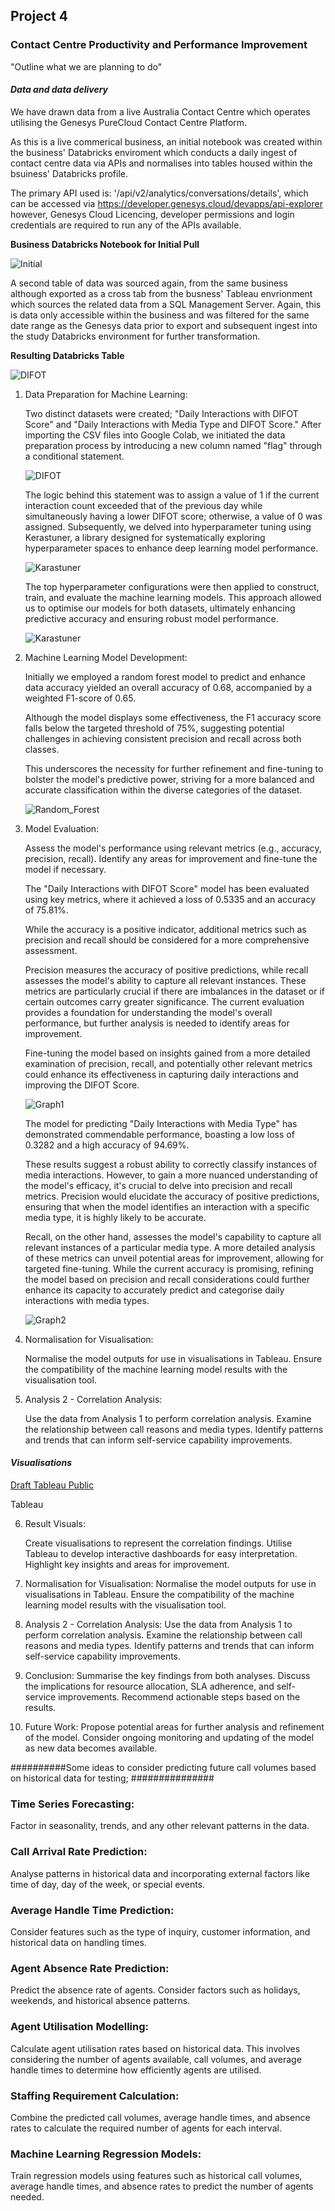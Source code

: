 ## Project 4

### Contact Centre Productivity and Performance Improvement

"Outline what we are planning to do"

#### *Data and data delivery*

We have drawn data from a live Australia Contact Centre which operates utilising the Genesys PureCloud Contact Centre Platform.

As this is a live commerical business, an initial notebook was created within the business' Databricks enviroment which conducts a daily ingest of contact centre data via APIs and normalises into tables housed within the bsuiness' Databricks profile.

The primary API used is: '/api/v2/analytics/conversations/details', which can be accessed via https://developer.genesys.cloud/devapps/api-explorer however, Genesys Cloud Licencing, developer permissions and login credentials are required to run any of the APIs available.

**Business Databricks Notebook for Initial Pull**

![Initial](Images/Initial_Data.png)


A second table of data was sourced again, from the same business although exported as a cross tab from the busness' Tableau envrionment which sources the related data from a SQL Management Server.  Again, this is data only accessible within the business and was filtered for the same date range as the Genesys data prior to export and subsequent ingest into the study Databricks environment for further transformation.


**Resulting Databricks Table**

![DIFOT](Images/DIFOT.png)



1. Data Preparation for Machine Learning:
    
    Two distinct datasets were created; "Daily Interactions with DIFOT Score" and "Daily Interactions with Media Type and DIFOT Score."
    After importing the CSV files into Google Colab, we initiated the data preparation process by introducing a new column named "flag" through a conditional statement.

    ![DIFOT](Images/Creation_of_flag_column.png)

    The logic behind this statement was to assign a value of 1 if the current interaction count exceeded that of the previous day while simultaneously having a lower DIFOT score; otherwise, a value of 0 was assigned. 
    Subsequently, we delved into hyperparameter tuning using Kerastuner, a library designed for systematically exploring hyperparameter spaces to enhance deep learning model performance. 

    ![Karastuner](Images/Karastuner.png)

    The top hyperparameter configurations were then applied to construct, train, and evaluate the machine learning models. 
    This approach allowed us to optimise our models for both datasets, ultimately enhancing predictive accuracy and ensuring robust model performance.

    ![Karastuner](Images/Top_Hyperparameters.png)

2. Machine Learning Model Development:

    Initially we employed a random forest model to predict and enhance data accuracy yielded an overall accuracy of 0.68, accompanied by a weighted F1-score of 0.65. 

    Although the model displays some effectiveness, the F1 accuracy score falls below the targeted threshold of 75%, suggesting potential challenges 
    in achieving consistent precision and recall across both classes. 

    This underscores the necessity for further refinement and fine-tuning to bolster the model's predictive power, striving for a more balanced and accurate 
    classification within the diverse categories of the dataset.

    ![Random_Forest](Images/Random_Forest.png)

3. Model Evaluation:

    Assess the model's performance using relevant metrics (e.g., accuracy, precision, recall).
    Identify any areas for improvement and fine-tune the model if necessary.

    The "Daily Interactions with DIFOT Score" model has been evaluated using key metrics, where it achieved a loss of 0.5335 and an accuracy of 75.81%. 

    While the accuracy is a positive indicator, additional metrics such as precision and recall should be considered for a more comprehensive assessment. 

    Precision measures the accuracy of positive predictions, while recall assesses the model's ability to capture all relevant instances. 
    These metrics are particularly crucial if there are imbalances in the dataset or if certain outcomes carry greater significance. 
    The current evaluation provides a foundation for understanding the model's overall performance, but further analysis is needed to identify areas for improvement. 

    Fine-tuning the model based on insights gained from a more detailed examination of precision, recall, and potentially other relevant metrics 
    could enhance its effectiveness in capturing daily interactions and improving the DIFOT Score.

    ![Graph1](Images/Accuracy_Graph_1.png)

    The model for predicting "Daily Interactions with Media Type" has demonstrated commendable performance, boasting a low loss of 0.3282 and a high accuracy of 94.69%. 

    These results suggest a robust ability to correctly classify instances of media interactions. However, to gain a more nuanced understanding of the model's efficacy, 
    it's crucial to delve into precision and recall metrics. Precision would elucidate the accuracy of positive predictions, ensuring that when the model identifies an interaction 
    with a specific media type, it is highly likely to be accurate. 

    Recall, on the other hand, assesses the model's capability to capture all relevant instances of a particular media type. 
    A more detailed analysis of these metrics can unveil potential areas for improvement, allowing for targeted fine-tuning. While the current accuracy is promising, refining the model 
    based on precision and recall considerations could further enhance its capacity to accurately predict and categorise daily interactions with media types.

    ![Graph2](Images/Accuracy_Graph_2.png)


6. Normalisation for Visualisation:

    Normalise the model outputs for use in visualisations in Tableau.
    Ensure the compatibility of the machine learning model results with the visualisation tool.

7. Analysis 2 - Correlation Analysis:

    Use the data from Analysis 1 to perform correlation analysis.
    Examine the relationship between call reasons and media types.
    Identify patterns and trends that can inform self-service capability improvements.

#### *Visualisations*


[Draft Tableau Public](https://public.tableau.com/app/profile/julie.kent5187/viz/Project4_17010577303390/Sheet3?publish=yes)

Tableau

6. Result Visuals:

    Create visualisations to represent the correlation findings.
    Utilise Tableau to develop interactive dashboards for easy interpretation.
    Highlight key insights and areas for improvement.




6. Normalisation for Visualisation:
Normalise the model outputs for use in visualisations in Tableau.
Ensure the compatibility of the machine learning model results with the visualisation tool.


7. Analysis 2 - Correlation Analysis:
Use the data from Analysis 1 to perform correlation analysis.
Examine the relationship between call reasons and media types.
Identify patterns and trends that can inform self-service capability improvements.





7. Conclusion:
    Summarise the key findings from both analyses.
    Discuss the implications for resource allocation, SLA adherence, and self-service improvements.
    Recommend actionable steps based on the results.

8. Future Work:
    Propose potential areas for further analysis and refinement of the model.
    Consider ongoing monitoring and updating of the model as new data becomes available.

##########Some ideas to consider predicting future call volumes based on historical data for testing; ###############

### Time Series Forecasting:
Factor in seasonality, trends, and any other relevant patterns in the data.

### Call Arrival Rate Prediction:
Analyse patterns in historical data and incorporating external factors like time of day, day of the week, or special events.

### Average Handle Time Prediction:
Consider features such as the type of inquiry, customer information, and historical data on handling times.

### Agent Absence Rate Prediction:
Predict the absence rate of agents. Consider factors such as holidays, weekends, and historical absence patterns.

### Agent Utilisation Modelling:
Calculate agent utilisation rates based on historical data. This involves considering the number of agents available, call volumes, and average handle times to determine how efficiently agents are utilised.

### Staffing Requirement Calculation:
Combine the predicted call volumes, average handle times, and absence rates to calculate the required number of agents for each interval. 

### Machine Learning Regression Models:
Train regression models using features such as historical call volumes, average handle times, and absence rates to predict the number of agents needed.
